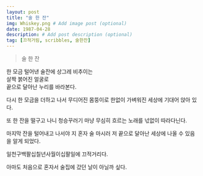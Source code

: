 ```yaml
---
layout: post
title: "술 한 잔"
img: Whiskey.png # Add image post (optional)
date: 1987-04-28
description: # Add post description (optional)
tag: [끄적거림, scribbles, 술한잔]
---
```

> 술 한 잔
   
   
한 모금 털어낸 술잔에 상그레 비추이는<br>
살짝 붉어진 얼굴로<br>
끝으로 달아난 누리를 바라본다.
   
다시 한 모금을 더하고 나서
무디어진 몸뚱이로
한없이 가벼워진 세상에 기대어 앉아 있다.
   
또 한 잔을 떨구고 나니
청승꾸러기 마냥
무심히 흐르는 노래를 넋없이 따라다닌다.
   
마지막 잔을 털어내고 나서야
지 혼자 술 마시러
저 끝으로 달아난 세상에 나올 수 있음을 알게 되었다.
      
      
      
       
일천구백팔십칠년사월이십팔일에 끄적거리다.
       
       
       
아마도 처음으로 혼자서 술집에 갔던 날이 아닐까 싶다. 
